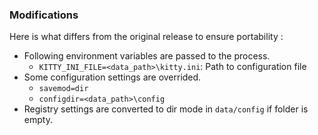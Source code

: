 ### Modifications

Here is what differs from the original release to ensure portability :

* Following environment variables are passed to the process.
  * `KITTY_INI_FILE=<data_path>\kitty.ini`: Path to configuration file
* Some configuration settings are overrided.
  * `savemod=dir`
  * `configdir=<data_path>\config`
* Registry settings are converted to dir mode in `data/config` if folder is empty.
